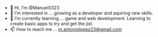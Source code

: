 - 👋 Hi, I’m @Manuel0323
- 👀 I’m interested in ... growing as a developer and aquiring new skills.
- 🌱 I’m currently learning ... game and web development. Learning to create basic apps to try and get the jist.
- 📫 How to reach me ... m.antoniolopez23@gmail.com
 
